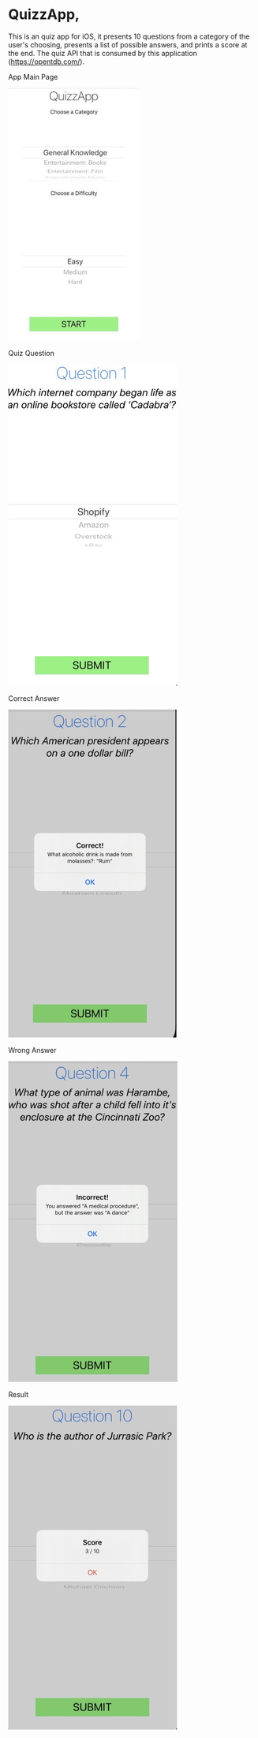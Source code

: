 # QuizzApp,

This is an quiz app for iOS, it presents 10 questions from a category of the user's choosing, presents a list of possible answers, and prints a score at the end. The quiz API that is consumed by this application (https://opentdb.com/).




App Main Page

![Screenshot](main.jpeg)





Quiz Question

![Screenshot](question.jpeg)





Correct Answer

![Screenshot](correct.jpeg)





Wrong Answer

![Screenshot](wrong.jpeg)





Result

![Screenshot](result.jpeg)



